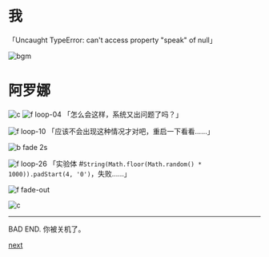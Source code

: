 # 我

「Uncaught TypeError: can't access property "speak" of null」

![bgm](#mute)

# 阿罗娜

![c](#anamorphic)
![f loop-04](#arona)
「怎么会这样，系统又出问题了吗？」

![f loop-10](#arona)
「应该不会出现这种情况才对吧，重启一下看看……」

![b fade 2s](#000)

![f loop-26](#arona)
「实验体 #`String(Math.floor(Math.random() * 1000)).padStart(4, '0')`，失败……」

![f fade-out](#arona)

![c](#wait "1000")

---

BAD END. 你被关机了。

[next](#chapter-2)
